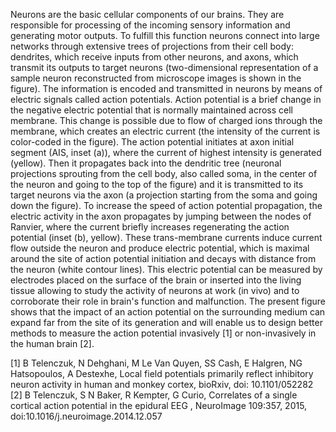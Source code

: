 Neurons are the basic cellular components of our brains. They are responsible for processing of the incoming sensory information and generating motor outputs. To fulfill this function neurons connect into large networks through extensive trees of projections from their cell body: dendrites, which receive inputs from other neurons, and axons, which transmit its outputs to target neurons (two-dimensional representation of a sample neuron reconstructed from microscope images is shown in the figure). The information is encoded and transmitted in neurons by means of electric signals called action potentials. Action potential is a brief change in the negative electric potential that is normally maintained across cell membrane. This change is possible due to flow of charged ions through the membrane, which creates an electric current (the intensity of the current is color-coded in the figure). The action potential initiates at axon initial segment (AIS, inset (a)), where the current of highest intensity is generated (yellow). Then it propagates back into the dendritic tree (neuronal projections sprouting from the cell body, also called soma, in the center of the neuron and going to the top of the figure) and it is transmitted to its target neurons via the axon (a projection starting from the soma and going down the figure). To increase the speed of action potential propagation, the electric activity in the axon propagates by jumping between the nodes of Ranvier, where the current briefly increases regenerating the action potential (inset (b), yellow). These trans-membrane currents induce current flow outside the neuron and produce electric potential, which is maximal around the site of action potential initiation and decays with distance from the neuron (white contour lines). This electric potential can be measured by electrodes placed on the surface of the brain or inserted into the living tissue allowing to study the activity of neurons at work (in vivo) and to corroborate their role in brain's function and malfunction. The present figure shows that the impact of an action potential on the surrounding medium can expand far from the site of its generation and will enable us to design better methods to measure the action potential invasively [1] or non-invasively in the human brain [2].

[1] B Telenczuk, N Dehghani, M Le Van Quyen, SS Cash, E Halgren, NG Hatsopoulos, A Destexhe, Local field potentials primarily reflect inhibitory neuron activity in human and monkey cortex, bioRxiv, doi: 10.1101/052282
[2] B Telenczuk, S N Baker, R Kempter, G Curio, Correlates of a single cortical action potential in the epidural EEG , NeuroImage 109:357, 2015, doi:10.1016/j.neuroimage.2014.12.057

